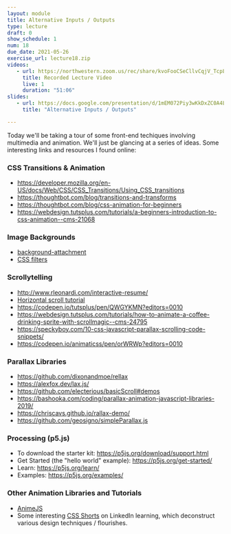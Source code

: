 ```yaml
---
layout: module
title: Alternative Inputs / Outputs
type: lecture
draft: 0
show_schedule: 1
num: 18
due_date: 2021-05-26
exercise_url: lecture18.zip
videos: 
   - url: https://northwestern.zoom.us/rec/share/kvoFooCSeCllvCqjV_TcpLRWWm0xWUrKWV_QGxgRppaLUilpCh4oPDB04K62C8mZ.pLP7fpJ7LhgpT9mH
     title: Recorded Lecture Video
     live: 1
     duration: "51:06"
slides:
   - url: https://docs.google.com/presentation/d/1mEM072Piy3wKkDxZC0A4LJPvfr3B8dbUOaSBz_KRLuM/edit?usp=sharing
     title: "Alternative Inputs / Outputs"

---
```


Today we'll be taking a tour of some front-end techiques involving multimedia and animation. We'll just be glancing at a series of ideas. Some interesting links and resources I found online:

### CSS Transitions & Animation
* <a href="https://developer.mozilla.org/en-US/docs/Web/CSS/CSS_Transitions/Using_CSS_transitions" target="_blank">https://developer.mozilla.org/en-US/docs/Web/CSS/CSS_Transitions/Using_CSS_transitions</a>
* <a href="https://thoughtbot.com/blog/transitions-and-transforms" target="_blank">https://thoughtbot.com/blog/transitions-and-transforms</a>
* <a href="https://thoughtbot.com/blog/css-animation-for-beginners" target="_blank">https://thoughtbot.com/blog/css-animation-for-beginners</a>
* <a href="https://webdesign.tutsplus.com/tutorials/a-beginners-introduction-to-css-animation--cms-21068" target="_blank">https://webdesign.tutsplus.com/tutorials/a-beginners-introduction-to-css-animation--cms-21068</a>





### Image Backgrounds
* <a href="https://www.w3schools.com/cssref/pr_background-attachment.asp" target="_blank">background-attachment</a>
* <a href="https://www.w3schools.com/cssref/css3_pr_filter.asp" target="_blank">CSS filters</a>

### Scrollytelling
* <a href="http://www.rleonardi.com/interactive-resume/" target="_blank">http://www.rleonardi.com/interactive-resume/</a>
* <a href="https://www.youtube.com/watch?v=OeaHnxahf40" target="_blank">Horizontal scroll tutorial</a>
* <a href="https://codepen.io/tutsplus/pen/QWGYKMN?editors=0010" target="_blank">https://codepen.io/tutsplus/pen/QWGYKMN?editors=0010</a>
* <a href="https://webdesign.tutsplus.com/tutorials/how-to-animate-a-coffee-drinking-sprite-with-scrollmagic--cms-24795" target="_blank">https://webdesign.tutsplus.com/tutorials/how-to-animate-a-coffee-drinking-sprite-with-scrollmagic--cms-24795</a>
* <a href="https://speckyboy.com/10-css-javascript-parallax-scrolling-code-snippets/" target="_blank">https://speckyboy.com/10-css-javascript-parallax-scrolling-code-snippets/</a>
* <a href="https://codepen.io/animaticss/pen/orWRWp?editors=0010" target="_blank">https://codepen.io/animaticss/pen/orWRWp?editors=0010</a>

### Parallax Libraries
* <a href="https://github.com/dixonandmoe/rellax" target="_blank">https://github.com/dixonandmoe/rellax</a>
* <a href="https://alexfox.dev/lax.js/" target="_blank">https://alexfox.dev/lax.js/</a>
* <a href="https://github.com/electerious/basicScroll#demos" target="_blank">https://github.com/electerious/basicScroll#demos</a>
* <a href="https://bashooka.com/coding/parallax-animation-javascript" target="_blank">https://bashooka.com/coding/parallax-animation-javascript-libraries-2019/</a>
* <a href="https://chriscavs.github.io/rallax-demo/" target="_blank">https://chriscavs.github.io/rallax-demo/</a>
* <a href="https://github.com/geosigno/simpleParallax.js" target="_blank">https://github.com/geosigno/simpleParallax.js</a>

### Processing (p5.js)
* To download the starter kit: <a href="https://p5js.org/download/support.html" target="_blank">https://p5js.org/download/support.html</a>
* Get Started (the "hello world" example): <a href="https://p5js.org/get-started/" target="_blank">https://p5js.org/get-started/</a> 
* Learn: <a href="https://p5js.org/learn/" target="_blank">https://p5js.org/learn/</a>
* Examples: <a href="https://p5js.org/examples/" target="_blank">https://p5js.org/examples/</a>

### Other Animation Libraries and Tutorials
* <a href="https://github.com/juliangarnier/anime#getting-started" target="_blank">AnimeJS</a>
* Some interesting <a href="https://www.linkedin.com/learning/css-shorts/welcome?u=75814418" target="_blank">CSS Shorts</a> on LinkedIn learning, which deconstruct various design techniques / flourishes.